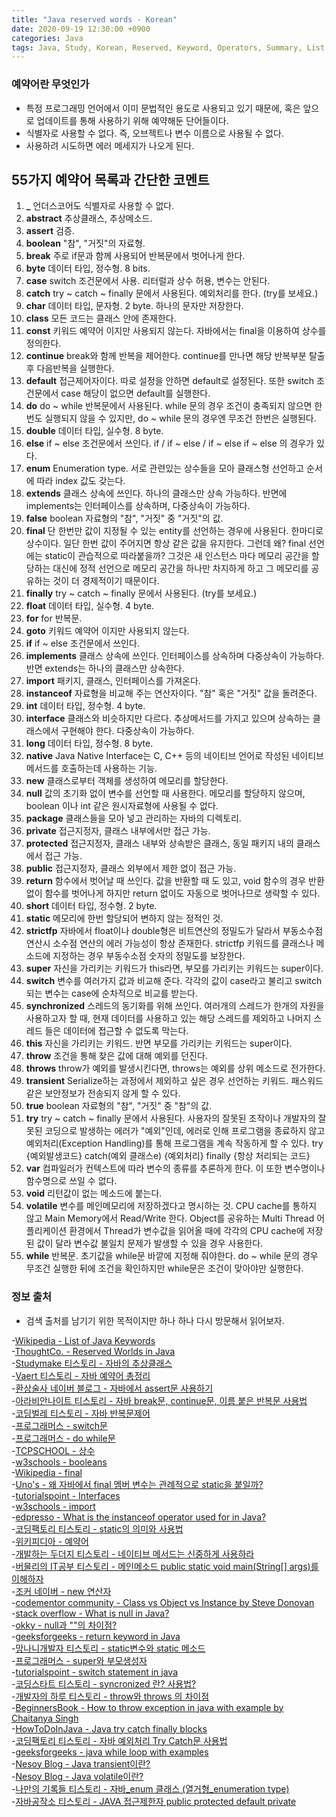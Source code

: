 ```yaml
---
title: "Java reserved words - Korean"
date: 2020-09-19 12:30:00 +0900
categories: Java
tags: Java, Study, Korean, Reserved, Keyword, Operators, Summary, List
---
```

### 예약어란 무엇인가
* 특정 프로그래밍 언어에서 이미 문법적인 용도로 사용되고 있기 때문에, 혹은 앞으로 업데이트를 통해 사용하기 위해 예약해둔 단어들이다.
* 식별자로 사용할 수 없다. 즉, 오브젝트나 변수 이름으로 사용될 수 없다.
* 사용하려 시도하면 에러 메세지가 나오게 된다.

## 55가지 예약어 목록과 간단한 코멘트

1. **_** 언더스코어도 식별자로 사용할 수 없다.
2. **abstract** 추상클래스, 추상메소드.
3. **assert** 검증.
4. **boolean** "참", "거짓"의 자료형.
5. **break** 주로 if문과 함께 사용되어 반복문에서 벗어나게 한다.
6. **byte** 데이터 타입, 정수형. 8 bits.
7. **case** switch 조건문에서 사용. 리터럴과 상수 허용, 변수는 안된다.
8. **catch** try ~ catch ~ finally 문에서 사용된다. 예외처리를 한다. (try를 보세요.)
9. **char** 데이터 타입, 문자형. 2 byte. 하나의 문자만 저장한다.
10. **class** 모든 코드는 클래스 안에 존재한다.
11. **const**  키워드 예약어 이지만 사용되지 않는다. 자바에서는 final을 이용하여 상수를 정의한다.
12. **continue** break와 함께 반복을 제어한다. continue를 만나면 해당 반복부분 탈출 후 다음반복을 실행한다.
13. **default** 접근제어자이다. 따로 설정을 안하면 default로 설정된다. 또한 switch 조건문에서 case 해당이 없으면 default를 실행한다.
14. **do** do ~ while 반복문에서 사용된다. while 문의 경우 조건이 충족되지 않으면 한번도 실행되지 않을 수 있지만, do ~ while 문의 경우엔 무조건 한번은 실행된다.
15. **double** 데이터 타입, 실수형. 8 byte.
16. **else** if ~ else 조건문에서 쓰인다. if / if ~ else / if ~ else if ~ else 의 경우가 있다.
17. **enum** Enumeration type. 서로 관련있는 상수들을 모아 클래스형 선언하고 순서에 따라 index 값도 갖는다.
18. **extends** 클래스 상속에 쓰인다. 하나의 클래스만 상속 가능하다. 반면에 implements는 인터페이스를 상속하며, 다중상속이 가능하다.
19. **false** boolean 자료형의 "참", "거짓" 중 "거짓"의 값.
20. **final** 단 한번만 값이 지정될 수 있는 entity를 선언하는 경우에 사용된다. 한마디로 상수이다. 일단 한번 값이 주어지면 항상 같은 값을 유지한다. 그런데 왜? final 선언에는 static이 관습적으로 따라붙을까? 그것은 새 인스턴스 마다 메모리 공간을 할당하는 대신에 정적 선언으로 메모리 공간을 하나만 차지하게 하고 그 메모리를 공유하는 것이 더 경제적이기 때문이다.
21. **finally** try ~ catch ~ finally 문에서 사용된다. (try를 보세요.)
22. **float** 데이터 타입, 실수형. 4 byte.
23. **for** for 반복문.
24. **goto** 키워드 예약어 이지만 사용되지 않는다.
25. **if** if ~ else 조건문에서 쓰인다.
26. **implements** 클래스 상속에 쓰인다. 인터페이스를 상속하며 다중상속이 가능하다. 반면 extends는 하나의 클래스만 상속한다.
27. **import** 패키지, 클래스, 인터페이스를 가져온다.
28. **instanceof** 자료형을 비교해 주는 연산자이다. "참" 혹은 "거짓" 값을 돌려준다.
29. **int** 데이터 타입, 정수형. 4 byte.
30. **interface** 클래스와 비슷하지만 다르다. 추상메서드를 가지고 있으며 상속하는 클래스에서 구현해야 한다. 다중상속이 가능하다.
31. **long** 데이터 타입, 정수형. 8 byte.
32. **native** Java Native Interface는 C, C++ 등의 네이티브 언어로 작성된 네이티브 메서드를 호출하는데 사용하는 기능.
33. **new** 클래스로부터 객체를 생성하여 메모리를 할당한다.
34. **null** 값의 초기화 없이 변수를 선언할 때 사용한다. 메모리를 할당하지 않으며, boolean 이나 int 같은 원시자료형에 사용될 수 없다.
35. **package** 클래스들을 모아 넣고 관리하는 자바의 디렉토리.
36. **private** 접근지정자, 클래스 내부에서만 접근 가능.
37. **protected** 접근지정자, 클래스 내부와 상속받은 클래스, 동일 패키지 내의 클래스에서 접근 가능.
38. **public** 접근지정자, 클래스 외부에서 제한 없이 접근 가능.
39. **return** 함수에서 벗어날 때 쓰인다. 값을 반환할 때 도 있고, void 함수의 경우 반환 없이 함수를 벗어나게 하지만 return 없이도 자동으로 벗어나므로 생략할 수 있다.
40. **short** 데이터 타입, 정수형. 2 byte.
41. **static** 메모리에 한번 할당되어 변하지 않는 정적인 것.
42. **strictfp** 자바에서 float이나 double형은 비트연산의 정밀도가 달라서 부동소수점 연산시 소수점 연산의 에러 가능성이 항상 존재한다. strictfp 키워드를 클래스나 메소드에 지정하는 경우 부동수소점 숫자의 정밀도를 보장한다.
43. **super** 자신을 가리키는 키워드가 this라면, 부모를 가리키는 키워드는 super이다.
44. **switch** 변수를 여러가지 값과 비교해 준다. 각각의 값이 case라고 불리고 switch되는 변수는 case에 순차적으로 비교를 받는다.
45. **synchronized** 스레드의 동기화를 위해 쓰인다. 여러개의 스레드가 한개의 자원을 사용하고자 할 때, 현재 데이터를 사용하고 있는 해당 스레드를 제외하고 나머지 스레드 들은 데이터에 접근할 수 없도록 막는다.
46. **this** 자신을 가리키는 키워드. 반면 부모를 가리키는 키워드는 super이다.
47. **throw** 조건을 통해 찾은 값에 대해 예외를 던진다.
48. **throws** throw가 예외를 발생시킨다면, throws는 예외를 상위 메소드로 전가한다.
49. **transient** Serialize하는 과정에서 제외하고 싶은 경우 선언하는 키워드. 패스워드 같은 보안정보가 전송되지 않게 할 수 있다.
50. **true** boolean 자료형의 "참", "거짓" 중 "참"의 값.
51. **try** try ~ catch ~ finally 문에서 사용된다. 사용자의 잘못된 조작이나 개발자의 잘못된 코딩으로 발생하는 에러가 "예외"인데, 에러로 인해 프로그램을 종료하지 않고 예외처리(Exception Handling)를 통해 프로그램을 계속 작동하게 할 수 있다. try {예외발생코드} catch(예외 클래스e) {예외처리} finally {항상 처리되는 코드}
52. **var** 컴파일러가 컨텍스트에 따라 변수의 종류를 추론하게 한다. 이 또한 변수명이나 함수명으로 쓰일 수 없다.
53. **void** 리턴값이 없는 메소드에 붙는다.
54. **volatile** 변수를 메인메모리에 저장하겠다고 명시하는 것. CPU cache를 통하지 않고 Main Memory에서 Read/Write 한다. Object를 공유하는 Multi Thread 어플리케이션 환경에서 Thread가 변수값을 읽어올 때에 각각의 CPU cache에 저장된 값이 달라 변수값 불일치 문제가 발생할 수 있을 경우 사용한다.
55. **while** 반복문. 초기값을 while문 바깥에 지정해 줘야한다. do ~ while 문의 경우 무조건 실행한 뒤에 조건을 확인하지만 while문은 조건이 맞아야만 실행한다.

### 정보 출처
* 검색 출처를 남기기 위한 목적이지만 하나 하나 다시 방문해서 읽어보자.

-[Wikipedia - List of Java Keywords](https://en.wikipedia.org/wiki/List_of_Java_keywords)  
-[ThoughtCo. - Reserved Worlds in Java](https://www.thoughtco.com/reserved-words-in-java-2034200)  
-[Studymake 티스토리 - 자바의 추상클래스](https://studymake.tistory.com/423)  
-[Vaert 티스토리 - 자바 예약어 총정리](https://vaert.tistory.com/106)  
-[환상술사 네이버 블로그 - 자바에서 assert문 사용하기](https://blog.naver.com/fantaxis/120121450365)  
-[아라비안나이트 티스토리 - 자바 break문, continue문, 이름 붙은 반복문 사용법](https://arabiannight.tistory.com/entry/%EC%9E%90%EB%B0%94Java-break%EB%AC%B8-contunue%EB%AC%B8-%EC%9D%B4%EB%A6%84-%EB%B6%99%EC%9D%80-%EB%B0%98%EB%B3%B5%EB%AC%B8-%EC%82%AC%EC%9A%A9%EB%B2%95)  
-[코딩벌레 티스토리 - 자바 반복문제어](https://dpdpwl.tistory.com/95)  
-[프로그래머스 - switch문](https://programmers.co.kr/learn/courses/5/lessons/119)  
-[프로그래머스 - do while문](https://programmers.co.kr/learn/courses/5/lessons/121)  
-[TCPSCHOOL - 상수](http://tcpschool.com/java/java_datatype_constant)  
-[w3schools - booleans](https://www.w3schools.com/java/java_booleans.asp)  
-[Wikipedia - final](https://en.wikipedia.org/wiki/Final_(Java))  
-[Uno's - 왜 자바에서 final 멤버 변수는 관례적으로 static을 붙일까?](https://djkeh.github.io/articles/Why-should-final-member-variables-be-conventionally-static-in-Java-kor/)  
-[tutorialspoint - Interfaces](https://www.tutorialspoint.com/java/java_interfaces.htm)  
-[w3schools - import](https://www.w3schools.com/java/ref_keyword_import.asp)  
-[edpresso - What is the instanceof operator used for in Java?](https://www.educative.io/edpresso/what-is-the-instanceof-operator-used-for-in-java)  
-[코딩팩토리 티스토리 - static의 의미와 사용법](https://coding-factory.tistory.com/524)  
-[위키피디아 - 예약어](https://ko.wikipedia.org/wiki/%EC%98%88%EC%95%BD%EC%96%B4)  
-[개발하는 두더지 티스토리 - 네이티브 메서드는 신중하게 사용하라](https://duzi077.tistory.com/252)  
-[버물리의 IT공부 티스토리 - 메인메소드 public static void main(String[] args)를 이해하자](https://javacpro.tistory.com/11)  
-[조커 네이버 - new 연산자](https://blog.naver.com/heartflow89/220955262405)  
-[codementor community - Class vs Object vs Instance by Steve Donovan](https://www.codementor.io/@stevedonovan/class-vs-object-vs-instance-14i2s2lu6r#comments-14i2s2lu6r)  
-[stack overflow - What is null in Java?](https://stackoverflow.com/questions/2707322/what-is-null-in-java/)  
-[okky - null과 \"\"의 차이점?](https://okky.kr/article/39792)  
-[geeksforgeeks - return keyword in Java](https://www.geeksforgeeks.org/return-keyword-java/)  
-[망나니개발자 티스토리 - static변수와 static 메소드](https://mangkyu.tistory.com/47)  
-[프로그래머스 - super와 부모생성자](https://programmers.co.kr/learn/courses/5/lessons/192)  
-[tutorialspoint - switch statement in java](https://www.tutorialspoint.com/java/switch_statement_in_java.htm)  
-[코딩스타트 티스토리 - syncronized 란? 사용법?](https://coding-start.tistory.com/68)  
-[개발자의 하루 티스토리 - throw와 throws 의 차이점](https://vitalholic.tistory.com/246)  
-[BeginnersBook - How to throw exception in java with example by Chaitanya Singh](https://beginnersbook.com/2013/04/throw-in-java/)  
-[HowToDoInJava - Java try catch finally blocks](https://howtodoinjava.com/java/exception-handling/try-catch-finally)  
-[코딩팩토리 티스토리 - 자바 예외처리 Try Catch문 사용법](https://coding-factory.tistory.com/280)  
-[geeksforgeeks - java while loop with examples](https://www.geeksforgeeks.org/java-while-loop-with-examples/)  
-[Nesoy Blog - Java transient이란?](https://nesoy.github.io/articles/2018-06/Java-transient)  
-[Nesoy Blog - Java volatile이란?](https://nesoy.github.io/articles/2018-06/Java-volatile)  
-[나만의 기록들 티스토리 - 자바_enum 클래스 (열거형_enumeration type)](https://mine-it-record.tistory.com/204)  
-[자바공작소 티스토리 - JAVA 접근제한자 public protected default private](https://javaplant.tistory.com/20)  